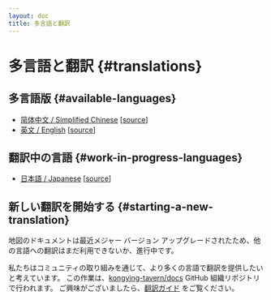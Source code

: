 ```yaml
---
layout: doc
title: 多言語と翻訳
---
```


# 多言語と翻訳 {#translations}

## 多言語版 {#available-languages}

- [简体中文 / Simplified Chinese](../index.md) [[source](https://github.com/kongying-tavern/docs/tree/next/src/)]
- [英文 / English](../en/index.md) [[source](https://github.com/kongying-tavern/docs/tree/next/src/en)]

## 翻訳中の言語 {#work-in-progress-languages}

- [日本語 / Japanese](#) [[source](https://github.com/kongying-tavern/docs/tree/next/src/ja)]

## 新しい翻訳を開始する {#starting-a-new-translation}

地図のドキュメントは最近メジャー バージョン アップグレードされたため、他の言語への翻訳はまだ利用できないか、進行中です。

私たちはコミュニティの取り組みを通じて、より多くの言語で翻訳を提供したいと考えています。 この作業は、[kongying-tavern/docs](https://github.com/kongying-tavern/docs) GitHub 組織リポジトリで行われます。 ご興味がございましたら、[翻訳ガイド](https://github.com/kongying-tavern/docs/blob/next/.github/translation-guide.md) をご覧ください。
